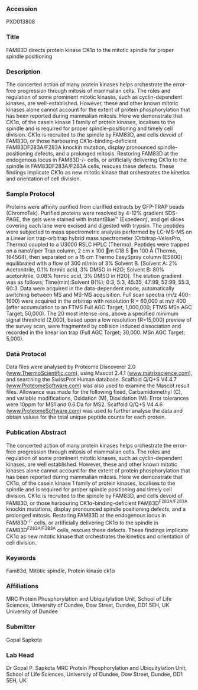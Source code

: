 ### Accession
PXD013808

### Title
FAM83D directs protein kinase CK1α to the mitotic spindle for proper spindle positioning

### Description
The concerted action of many protein kinases helps orchestrate the error-free progression through mitosis of mammalian cells. The roles and regulation of some prominent mitotic kinases, such as cyclin-dependent kinases, are well-established. However, these and other known mitotic kinases alone cannot account for the extent of protein phosphorylation that has been reported during mammalian mitosis. Here we demonstrate that CK1α, of the casein kinase 1 family of protein kinases, localises to the spindle and is required for proper spindle-positioning and timely cell division. CK1α is recruited to the spindle by FAM83D, and cells devoid of FAM83D, or those harbouring CK1α-binding-deficient FAM83DF283A/F283A knockin mutation, display pronounced spindle-positioning defects, and a prolonged mitosis. Restoring FAM83D at the endogenous locus in FAM83D-/- cells, or artificially delivering CK1α to the spindle in FAM83DF283A/F283A cells, rescues these defects. These findings implicate CK1α as new mitotic kinase that orchestrates the kinetics and orientation of cell division.

### Sample Protocol
Proteins were affinity purified from clarified extracts by GFP-TRAP beads (ChromoTek). Purified proteins were resolved by 4-12% gradient SDS-PAGE, the gels were stained with InstantBlue™ (Expedeon), and gel slices covering each lane were excised and digested with trypsin. The peptides were subjected to mass spectrometric analysis performed by LC-MS-MS on a Linear ion trap-orbitrap hybrid mass spectrometer (Orbitrap-VelosPro, Thermo) coupled to a U3000 RSLC HPLC (Thermo). Peptides were trapped on a nanoViper Trap column, 2 cm x 100 m C18 5 m 100 Å (Thermo, 164564), then separated on a 15 cm Thermo EasySpray column (ES800) equilibrated with a flow of 300 nl/min of 3% Solvent B. [Solvent A: 2% Acetonitrile, 0.1% formic acid, 3% DMSO in H2O; Solvent B: 80% acetonitrile, 0.08% formic acid, 3% DMSO in H2O]. The elution gradient was as follows; Time(min):Solvent B(%); 0:3, 5:3, 45:35, 47:99, 52:99, 55:3, 60:3. Data were acquired in the data-dependent mode, automatically switching between MS and MS-MS acquisition. Full scan spectra (m/z 400-1600) were acquired in the orbitrap with resolution R = 60,000 at m/z 400 (after accumulation to an FTMS Full AGC Target; 1,000,000; FTMS MSn AGC Target; 50,000). The 20 most intense ions, above a specified minimum signal threshold (2,000), based upon a low resolution (R=15,000) preview of the survey scan, were fragmented by collision induced dissociation and recorded in the linear ion trap (Full AGC Target; 30,000. MSn AGC Target; 5,000).

### Data Protocol
Data files were analysed by Proteome Discoverer 2.0 (www.ThermoScientific.com), using Mascot 2.4.1 (www.matrixscience.com), and searching the SwissProt Human database. Scaffold Q/Q+S V4.4.7 (www.ProteomeSoftware.com) was also used to examine the Mascot result files. Allowance was made for the following fixed, Carbamidomethyl (C), and variable modifications, Oxidation (M), Dioxidation (M). Error tolerances were 10ppm for MS1 and 0.6 Da for MS2. Scaffold Q/Q+S V4.4.6 (www.ProteomeSoftware.com) was used to further analyse the data and obtain values for the total unique peptide counts for each protein.

### Publication Abstract
The concerted action of many protein kinases helps orchestrate the error-free progression through mitosis of mammalian cells. The roles and regulation of some prominent mitotic kinases, such as cyclin-dependent kinases, are well established. However, these and other known mitotic kinases alone cannot account for the extent of protein phosphorylation that has been reported during mammalian mitosis. Here we demonstrate that CK1&#x3b1;, of the casein kinase 1 family of protein kinases, localises to the spindle and is required for proper spindle positioning and timely cell division. CK1&#x3b1; is recruited to the spindle by FAM83D, and cells devoid of FAM83D, or those harbouring CK1&#x3b1;-binding-deficient FAM83D<sup>F283A/F283A</sup> knockin mutations, display pronounced spindle positioning defects, and a prolonged mitosis. Restoring FAM83D at the endogenous locus in FAM83D<sup>-/-</sup> cells, or artificially delivering CK1&#x3b1; to the spindle in FAM83D<sup>F283A/F283A</sup> cells, rescues these defects. These findings implicate CK1&#x3b1; as new mitotic kinase that orchestrates the kinetics and orientation of cell division.

### Keywords
Fam83d, Mitotic spindle, Protein kinase ck1α

### Affiliations
MRC Protein Phosphorylation and Ubiquitylation Unit, School of Life Sciences, University of Dundee, Dow Street, Dundee, DD1 5EH, UK
University of Dundee

### Submitter
Gopal Sapkota

### Lab Head
Dr Gopal P. Sapkota
MRC Protein Phosphorylation and Ubiquitylation Unit, School of Life Sciences, University of Dundee, Dow Street, Dundee, DD1 5EH, UK



